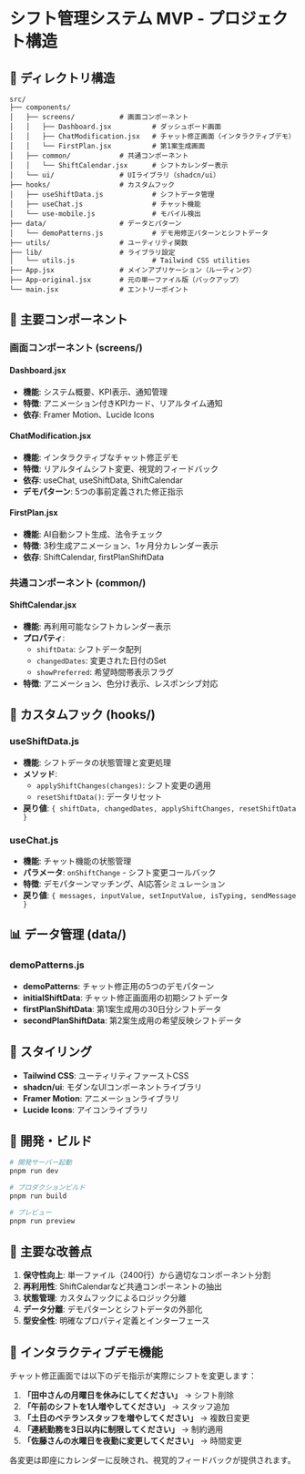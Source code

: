 # シフト管理システム MVP - プロジェクト構造

## 📁 ディレクトリ構造

```
src/
├── components/
│   ├── screens/           # 画面コンポーネント
│   │   ├── Dashboard.jsx          # ダッシュボード画面
│   │   ├── ChatModification.jsx   # チャット修正画面（インタラクティブデモ）
│   │   └── FirstPlan.jsx          # 第1案生成画面
│   ├── common/            # 共通コンポーネント
│   │   └── ShiftCalendar.jsx      # シフトカレンダー表示
│   └── ui/                # UIライブラリ（shadcn/ui）
├── hooks/                 # カスタムフック
│   ├── useShiftData.js            # シフトデータ管理
│   ├── useChat.js                 # チャット機能
│   └── use-mobile.js              # モバイル検出
├── data/                  # データとパターン
│   └── demoPatterns.js            # デモ用修正パターンとシフトデータ
├── utils/                 # ユーティリティ関数
├── lib/                   # ライブラリ設定
│   └── utils.js                   # Tailwind CSS utilities
├── App.jsx                # メインアプリケーション（ルーティング）
├── App-original.jsx       # 元の単一ファイル版（バックアップ）
└── main.jsx               # エントリーポイント
```

## 🎯 主要コンポーネント

### 画面コンポーネント (screens/)

#### Dashboard.jsx
- **機能**: システム概要、KPI表示、通知管理
- **特徴**: アニメーション付きKPIカード、リアルタイム通知
- **依存**: Framer Motion、Lucide Icons

#### ChatModification.jsx
- **機能**: インタラクティブなチャット修正デモ
- **特徴**: リアルタイムシフト変更、視覚的フィードバック
- **依存**: useChat, useShiftData, ShiftCalendar
- **デモパターン**: 5つの事前定義された修正指示

#### FirstPlan.jsx
- **機能**: AI自動シフト生成、法令チェック
- **特徴**: 3秒生成アニメーション、1ヶ月分カレンダー表示
- **依存**: ShiftCalendar, firstPlanShiftData

### 共通コンポーネント (common/)

#### ShiftCalendar.jsx
- **機能**: 再利用可能なシフトカレンダー表示
- **プロパティ**:
  - `shiftData`: シフトデータ配列
  - `changedDates`: 変更された日付のSet
  - `showPreferred`: 希望時間帯表示フラグ
- **特徴**: アニメーション、色分け表示、レスポンシブ対応

## 🔧 カスタムフック (hooks/)

### useShiftData.js
- **機能**: シフトデータの状態管理と変更処理
- **メソッド**:
  - `applyShiftChanges(changes)`: シフト変更の適用
  - `resetShiftData()`: データリセット
- **戻り値**: `{ shiftData, changedDates, applyShiftChanges, resetShiftData }`

### useChat.js
- **機能**: チャット機能の状態管理
- **パラメータ**: `onShiftChange` - シフト変更コールバック
- **特徴**: デモパターンマッチング、AI応答シミュレーション
- **戻り値**: `{ messages, inputValue, setInputValue, isTyping, sendMessage }`

## 📊 データ管理 (data/)

### demoPatterns.js
- **demoPatterns**: チャット修正用の5つのデモパターン
- **initialShiftData**: チャット修正画面用の初期シフトデータ
- **firstPlanShiftData**: 第1案生成用の30日分シフトデータ
- **secondPlanShiftData**: 第2案生成用の希望反映シフトデータ

## 🎨 スタイリング

- **Tailwind CSS**: ユーティリティファーストCSS
- **shadcn/ui**: モダンなUIコンポーネントライブラリ
- **Framer Motion**: アニメーションライブラリ
- **Lucide Icons**: アイコンライブラリ

## 🚀 開発・ビルド

```bash
# 開発サーバー起動
pnpm run dev

# プロダクションビルド
pnpm run build

# プレビュー
pnpm run preview
```

## 📝 主要な改善点

1. **保守性向上**: 単一ファイル（2400行）から適切なコンポーネント分割
2. **再利用性**: ShiftCalendarなど共通コンポーネントの抽出
3. **状態管理**: カスタムフックによるロジック分離
4. **データ分離**: デモパターンとシフトデータの外部化
5. **型安全性**: 明確なプロパティ定義とインターフェース

## 🎯 インタラクティブデモ機能

チャット修正画面では以下のデモ指示が実際にシフトを変更します：

1. **「田中さんの月曜日を休みにしてください」** → シフト削除
2. **「午前のシフトを1人増やしてください」** → スタッフ追加
3. **「土日のベテランスタッフを増やしてください」** → 複数日変更
4. **「連続勤務を3日以内に制限してください」** → 制約適用
5. **「佐藤さんの水曜日を夜勤に変更してください」** → 時間変更

各変更は即座にカレンダーに反映され、視覚的フィードバックが提供されます。
